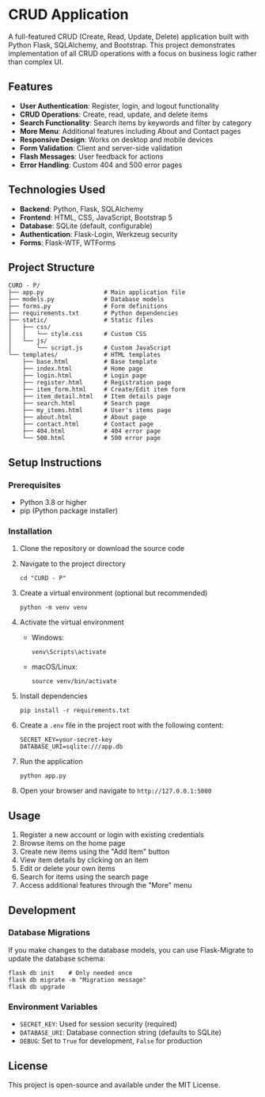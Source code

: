 # CRUD Application

A full-featured CRUD (Create, Read, Update, Delete) application built with Python Flask, SQLAlchemy, and Bootstrap. This project demonstrates implementation of all CRUD operations with a focus on business logic rather than complex UI.

## Features

- **User Authentication**: Register, login, and logout functionality
- **CRUD Operations**: Create, read, update, and delete items
- **Search Functionality**: Search items by keywords and filter by category
- **More Menu**: Additional features including About and Contact pages
- **Responsive Design**: Works on desktop and mobile devices
- **Form Validation**: Client and server-side validation
- **Flash Messages**: User feedback for actions
- **Error Handling**: Custom 404 and 500 error pages

## Technologies Used

- **Backend**: Python, Flask, SQLAlchemy
- **Frontend**: HTML, CSS, JavaScript, Bootstrap 5
- **Database**: SQLite (default, configurable)
- **Authentication**: Flask-Login, Werkzeug security
- **Forms**: Flask-WTF, WTForms

## Project Structure

```
CURD - P/
├── app.py                 # Main application file
├── models.py              # Database models
├── forms.py               # Form definitions
├── requirements.txt       # Python dependencies
├── static/                # Static files
│   ├── css/
│   │   └── style.css      # Custom CSS
│   └── js/
│       └── script.js      # Custom JavaScript
└── templates/             # HTML templates
    ├── base.html          # Base template
    ├── index.html         # Home page
    ├── login.html         # Login page
    ├── register.html      # Registration page
    ├── item_form.html     # Create/Edit item form
    ├── item_detail.html   # Item details page
    ├── search.html        # Search page
    ├── my_items.html      # User's items page
    ├── about.html         # About page
    ├── contact.html       # Contact page
    ├── 404.html           # 404 error page
    └── 500.html           # 500 error page
```

## Setup Instructions

### Prerequisites

- Python 3.8 or higher
- pip (Python package installer)

### Installation

1. Clone the repository or download the source code

2. Navigate to the project directory
   ```
   cd "CURD - P"
   ```

3. Create a virtual environment (optional but recommended)
   ```
   python -m venv venv
   ```

4. Activate the virtual environment
   - Windows:
     ```
     venv\Scripts\activate
     ```
   - macOS/Linux:
     ```
     source venv/bin/activate
     ```

5. Install dependencies
   ```
   pip install -r requirements.txt
   ```

6. Create a `.env` file in the project root with the following content:
   ```
   SECRET_KEY=your-secret-key
   DATABASE_URI=sqlite:///app.db
   ```

7. Run the application
   ```
   python app.py
   ```

8. Open your browser and navigate to `http://127.0.0.1:5000`

## Usage

1. Register a new account or login with existing credentials
2. Browse items on the home page
3. Create new items using the "Add Item" button
4. View item details by clicking on an item
5. Edit or delete your own items
6. Search for items using the search page
7. Access additional features through the "More" menu

## Development

### Database Migrations

If you make changes to the database models, you can use Flask-Migrate to update the database schema:

```
flask db init    # Only needed once
flask db migrate -m "Migration message"
flask db upgrade
```

### Environment Variables

- `SECRET_KEY`: Used for session security (required)
- `DATABASE_URI`: Database connection string (defaults to SQLite)
- `DEBUG`: Set to `True` for development, `False` for production

## License

This project is open-source and available under the MIT License.